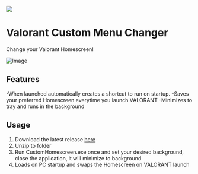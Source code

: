 ![](https://i.imgur.com/tt0uytK.png)

# Valorant Custom Menu Changer

Change your Valorant Homescreen!


![Image](https://github.com/user-attachments/assets/e4f87958-2c9c-4946-9bbc-5182154eedab)

## Features

-When launched automatically creates a shortcut to run on startup.
-Saves your preferred Homescreen everytime you launch VALORANT
-Minimizes to tray and runs in the background

## Usage

1. Download the latest release [here]()
2. Unzip to folder
3. Run CustomHomescreen.exe once and set your desired background, close the application, it will minimize to background
4. Loads on PC startup and swaps the Homescreen on VALORANT launch



